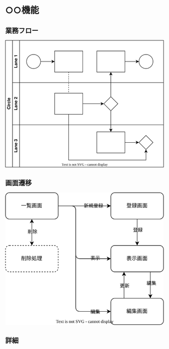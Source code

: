 ○○機能
============================

業務フロー
----------------------------

![業務フロー](./workflow/circle.drawio.svg)

画面遷移
----------------------------

![画面遷移](./screen_transition/circle.drawio.svg)

詳細
----------------------------
